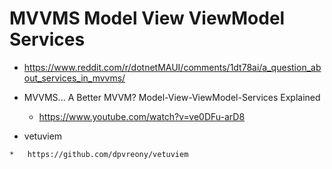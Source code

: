 # MVVMS Model View ViewModel Services


*   https://www.reddit.com/r/dotnetMAUI/comments/1dt78ai/a_question_about_services_in_mvvms/

*   MVVMS... A Better MVVM? Model-View-ViewModel-Services Explained

    *   https://www.youtube.com/watch?v=ve0DFu-arD8

*    vetuviem

    *   https://github.com/dpvreony/vetuviem
    